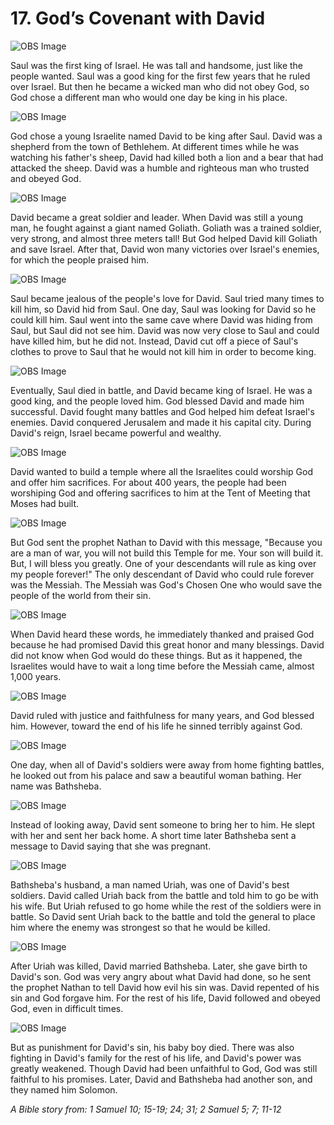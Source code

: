 # 17. God’s Covenant with David

![OBS Image](https://cdn.door43.org/obs/jpg/360px/obs-en-17-01.jpg)

Saul was the first king of Israel. He was tall and handsome, just like the people wanted. Saul was a good king for the first few years that he ruled over Israel. But then he became a wicked man who did not obey God, so God chose a different man who would one day be king in his place.

![OBS Image](https://cdn.door43.org/obs/jpg/360px/obs-en-17-02.jpg)

God chose a young Israelite named David to be king after Saul. David was a shepherd from the town of Bethlehem. At different times while he was watching his father's sheep, David had killed both a lion and a bear that had attacked the sheep. David was a humble and righteous man who trusted and obeyed God.

![OBS Image](https://cdn.door43.org/obs/jpg/360px/obs-en-17-03.jpg)

David became a great soldier and leader. When David was still a young man, he fought against a giant named Goliath. Goliath was a trained soldier, very strong, and almost three meters tall! But God helped David kill Goliath and save Israel. After that, David won many victories over Israel's enemies, for which the people praised him.

![OBS Image](https://cdn.door43.org/obs/jpg/360px/obs-en-17-04.jpg)

Saul became jealous of the people's love for David. Saul tried many times to kill him, so David hid from Saul. One day, Saul was looking for David so he could kill him. Saul went into the same cave where David was hiding from Saul, but Saul did not see him. David was now very close to Saul and could have killed him, but he did not. Instead, David cut off a piece of Saul's clothes to prove to Saul that he would not kill him in order to become king.

![OBS Image](https://cdn.door43.org/obs/jpg/360px/obs-en-17-05.jpg)

Eventually, Saul died in battle, and David became king of Israel. He was a good king, and the people loved him. God blessed David and made him successful. David fought many battles and God helped him defeat Israel's enemies. David conquered Jerusalem and made it his capital city. During David's reign, Israel became powerful and wealthy.

![OBS Image](https://cdn.door43.org/obs/jpg/360px/obs-en-17-06.jpg)

David wanted to build a temple where all the Israelites could worship God and offer him sacrifices. For about 400 years, the people had been worshiping God and offering sacrifices to him at the Tent of Meeting that Moses had built.

![OBS Image](https://cdn.door43.org/obs/jpg/360px/obs-en-17-07.jpg)

But God sent the prophet Nathan to David with this message, "Because you are a man of war, you will not build this Temple for me. Your son will build it. But, I will bless you greatly. One of your descendants will rule as king over my people forever!" The only descendant of David who could rule forever was the Messiah. The Messiah was God's Chosen One who would save the people of the world from their sin.

![OBS Image](https://cdn.door43.org/obs/jpg/360px/obs-en-17-08.jpg)

When David heard these words, he immediately thanked and praised God because he had promised David this great honor and many blessings. David did not know when God would do these things. But as it happened, the Israelites would have to wait a long time before the Messiah came, almost 1,000 years.

![OBS Image](https://cdn.door43.org/obs/jpg/360px/obs-en-17-09.jpg)

David ruled with justice and faithfulness for many years, and God blessed him. However, toward the end of his life he sinned terribly against God.

![OBS Image](https://cdn.door43.org/obs/jpg/360px/obs-en-17-10.jpg)

One day, when all of David's soldiers were away from home fighting battles, he looked out from his palace and saw a beautiful woman bathing. Her name was Bathsheba.

![OBS Image](https://cdn.door43.org/obs/jpg/360px/obs-en-17-11.jpg)

Instead of looking away, David sent someone to bring her to him. He slept with her and sent her back home. A short time later Bathsheba sent a message to David saying that she was pregnant.

![OBS Image](https://cdn.door43.org/obs/jpg/360px/obs-en-17-12.jpg)

Bathsheba's husband, a man named Uriah, was one of David's best soldiers. David called Uriah back from the battle and told him to go be with his wife. But Uriah refused to go home while the rest of the soldiers were in battle. So David sent Uriah back to the battle and told the general to place him where the enemy was strongest so that he would be killed.

![OBS Image](https://cdn.door43.org/obs/jpg/360px/obs-en-17-13.jpg)

After Uriah was killed, David married Bathsheba. Later, she gave birth to David's son. God was very angry about what David had done, so he sent the prophet Nathan to tell David how evil his sin was. David repented of his sin and God forgave him. For the rest of his life, David followed and obeyed God, even in difficult times.

![OBS Image](https://cdn.door43.org/obs/jpg/360px/obs-en-17-14.jpg)

But as punishment for David's sin, his baby boy died. There was also fighting in David's family for the rest of his life, and David's power was greatly weakened. Though David had been unfaithful to God, God was still faithful to his promises. Later, David and Bathsheba had another son, and they named him Solomon.

_A Bible story from: 1 Samuel 10; 15-19; 24; 31; 2 Samuel 5; 7; 11-12_
